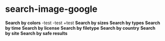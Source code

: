 # search-image-google

**Search by colors**
-test
-test
+test
**Search by sizes**
**Search by types**
**Search by time**
**Search by license**
**Search by filetype**
**Search by country**
**Search by site**
**Search by safe results**
